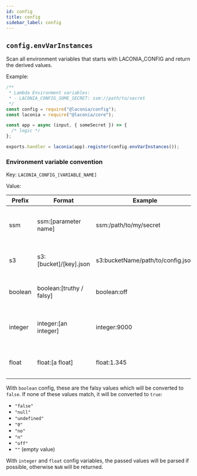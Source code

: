 ```yaml
---
id: config
title: config
sidebar_label: config
---
```


## `config.envVarInstances`

Scan all environment variables that starts with LACONIA_CONFIG and return the
derived values.

Example:

```js
/**
 * Lambda Environment variables:
 * - LACONIA_CONFIG_SOME_SECRET: ssm://path/to/secret
 */
const config = require("@laconia/config");
const laconia = require("@laconia/core");

const app = async (input, { someSecret }) => {
  /* logic */
};

exports.handler = laconia(app).register(config.envVarInstances());
```

### Environment variable convention

Key: `LACONIA_CONFIG_[VARIABLE_NAME]`

Value:

| Prefix  | Format                   | Example                           | Description                                   |
| ------- | ------------------------ | --------------------------------- | --------------------------------------------- |
| ssm     | ssm:[parameter name]     | ssm:/path/to/my/secret            | Retrieves parameters and secrets from AWS SSM |
| s3      | s3:[bucket]/[key].json   | s3:bucketName/path/to/config.json | Retrieves application config from S3          |
| boolean | boolean:[truthy / falsy] | boolean:off                       | Converts truthy/falsy values to boolean       |
| integer | integer:[an integer]     | integer:9000                      | Converts integer values to true JS integers   |
| float   | float:[a float]          | float:1.345                       | Converts float values to true JS floats       |

With `boolean` config, these are the falsy values which will be converted to
`false`. If none of these values match, it will be converted to `true`:

- `"false"`
- `"null"`
- `"undefined"`
- `"0"`
- `"no"`
- `"n"`
- `"off"`
- `""` (empty value)

With `integer` and `float` config variables, the passed values will be parsed
if possible, otherwise `NaN` will be returned.
